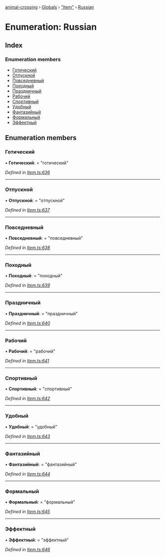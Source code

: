 [animal-crossing](../README.md) › [Globals](../globals.md) › ["Item"](../modules/_item_.md) › [Russian](_item_.russian.md)

# Enumeration: Russian

## Index

### Enumeration members

* [Готический](_item_.russian.md#готический)
* [Отпускной](_item_.russian.md#отпускной)
* [Повседневный](_item_.russian.md#повседневный)
* [Походный](_item_.russian.md#походный)
* [Праздничный](_item_.russian.md#праздничный)
* [Рабочий](_item_.russian.md#рабочий)
* [Спортивный](_item_.russian.md#спортивный)
* [Удобный](_item_.russian.md#удобный)
* [Фантазийный](_item_.russian.md#фантазийный)
* [Формальный](_item_.russian.md#формальный)
* [Эффектный](_item_.russian.md#эффектный)

## Enumeration members

###  Готический

• **Готический**: = "готический"

*Defined in [Item.ts:636](https://github.com/Norviah/animal-crossing/blob/0da76a6/module/types/Item.ts#L636)*

___

###  Отпускной

• **Отпускной**: = "отпускной"

*Defined in [Item.ts:637](https://github.com/Norviah/animal-crossing/blob/0da76a6/module/types/Item.ts#L637)*

___

###  Повседневный

• **Повседневный**: = "повседневный"

*Defined in [Item.ts:638](https://github.com/Norviah/animal-crossing/blob/0da76a6/module/types/Item.ts#L638)*

___

###  Походный

• **Походный**: = "походный"

*Defined in [Item.ts:639](https://github.com/Norviah/animal-crossing/blob/0da76a6/module/types/Item.ts#L639)*

___

###  Праздничный

• **Праздничный**: = "праздничный"

*Defined in [Item.ts:640](https://github.com/Norviah/animal-crossing/blob/0da76a6/module/types/Item.ts#L640)*

___

###  Рабочий

• **Рабочий**: = "рабочий"

*Defined in [Item.ts:641](https://github.com/Norviah/animal-crossing/blob/0da76a6/module/types/Item.ts#L641)*

___

###  Спортивный

• **Спортивный**: = "спортивный"

*Defined in [Item.ts:642](https://github.com/Norviah/animal-crossing/blob/0da76a6/module/types/Item.ts#L642)*

___

###  Удобный

• **Удобный**: = "удобный"

*Defined in [Item.ts:643](https://github.com/Norviah/animal-crossing/blob/0da76a6/module/types/Item.ts#L643)*

___

###  Фантазийный

• **Фантазийный**: = "фантазийный"

*Defined in [Item.ts:644](https://github.com/Norviah/animal-crossing/blob/0da76a6/module/types/Item.ts#L644)*

___

###  Формальный

• **Формальный**: = "формальный"

*Defined in [Item.ts:645](https://github.com/Norviah/animal-crossing/blob/0da76a6/module/types/Item.ts#L645)*

___

###  Эффектный

• **Эффектный**: = "эффектный"

*Defined in [Item.ts:646](https://github.com/Norviah/animal-crossing/blob/0da76a6/module/types/Item.ts#L646)*
